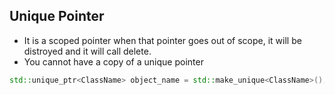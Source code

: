 ## Unique Pointer
* It is a scoped pointer when that pointer goes out of scope, it will be distroyed and it will call delete.
* You cannot have a copy of a unique pointer
```C++
std::unique_ptr<ClassName> object_name = std::make_unique<ClassName>();
```